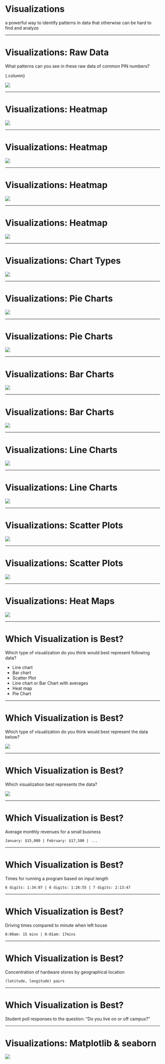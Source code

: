 # Visualizations

a powerful way to identify patterns in data that otherwise can be hard to find and analyze

<!--
One of the most important things in machine learning is understanding your
dataset. Visualizations provide us with a powerful tool to analyze and gather
patterns to better understand our datasets. There are many varieties of
visualizations, and in this lecture we will go over some of the most common
visualizations. We will show scenarios when each visualization is useful.

To start, we want to examine a scenario when a visualization is particularly helpful
-->

---

# Visualizations: Raw Data

What patterns can you see in these raw data of common PIN numbers?

{.column}

![](res/pins.png)

<!--
Here you can see a dataset containing pin numbers. Given the raw data shown, can
you see any patterns?  .... Not really. You may notice that 1111 is repeated a few times,
but other than that it's difficult.

Image Details:
* [pins.png](http://www.google.com): Copyright Google
-->

---

# Visualizations: Heatmap

![](res/heatmap.png)

<!--
Here we have a heatmap of the pin numbers in the previous dataset. The first two
digits are along the x-axis and the last two digits are along the y-axis. In
this particular map yellow means that the pattern occurs more often.

What patterns do you see?

Note that the dark square on the right represents a very unpopular pin.

Image Details:
* [heatmap.png](http://www.google.com): Copyright Google
-->

---

# Visualizations: Heatmap

![](res/heatmap-repeat.png)

<!--
Here we see that repeated pairs of numbers are common. This is shown by the
diagonal line.

Image Details:
* [heatmap-repeat.png](http://www.google.com): Copyright Google
-->

---

# Visualizations: Heatmap

![](res/heatmap-year.png)

<!--
Here we see that using a year in the 1900's is pretty common too.

Image Details:
* [heatmap-year.png](http://www.google.com): Copyright Google
-->

---

# Visualizations: Heatmap

![](res/heatmap-01.png)

<!--
Small numbers are also very popular. There tend to be lots of zeros and ones at
the start and end of pins.

Image Details:
* [heatmap-01.png](http://www.google.com): Copyright Google
-->

---

# Visualizations: Chart Types

![](res/charts.png)

<!--
There are many different types of charts. This is just a sample of types of
charts that you might see to visualize data.

Image Details:
* [charts.png](http://www.google.com): Copyright Google
-->

---

# Visualizations: Pie Charts

![](res/pie-chart.png)

<!--
Pie Charts are good for representing percentages of a whole. Pie charts are great for representing data that is in the form of fractions adding up to 1 or percentages adding up to 100. They create a natural comparison between portions of a whole.

Image Details:
* [pie-chart.png)(http://www.google.com): Copyright Google
-->

---

# Visualizations: Pie Charts

![](res/bad-pie-chart.png)

<!--
Pie charts cannot be used for all data, and can create misleading conclusions.

Problems:
* creating percentages where they are not necessary or helpful, just in order to put it into the visualization
* the states have separate budgets - indicates correlation when there is none

Think pair share: How could it be better represented?
Would appear better as a bar chart; comparing the pieces side by side rather than as parts of a whole.

Image Details:
* [bad-pie-chart.png](http://www.google.com): Copyright Google
-->

---

# Visualizations: Bar Charts

![](res/bar-chart.png)

<!--
Bar charts can help compare categorical data.

The same data is much easier to see and compare in a bar chart form!
Why:
* You can see the actual number and not the arbitrary percentage because bar charts have axis
* Easier to compare between them as seeing them side by side gives a better natural comparison

In general bar charts are good for representing categorical data, as the x axis can be used to represent categories very easily and the bars create a natural comparison between categories.

Image Details:
* [bar-chart.png](http://www.google.com): Copyright Google
-->

---

# Visualizations: Bar Charts

![](res/bad-bar-chart.png)

<!--
For continuous data, bar charts might not be the best choice.

Problems:
* Unable to put specific times, just within an hour in general, could be more specific
* Unable to gather many trends from this other than which hour had the highest or lowest temperature is most popular
* Hours are continuous, whereas separated bars like this give the impression that for an entire hour the temperature was the same.

Context around it makes it bad - if you want a max from the hours of the temperature, this would be good but if you want to predict temperatures,etc. This is bad
Also: Usually bar charts go in descending order of size but since these x values have a meaningful ordering we can’t properly construct the chart


Image Details:
* [bad-bar-chart.png](http://www.google.com): Copyright Google
-->

---

# Visualizations: Line Charts

![](res/line-chart.png)

<!--
Line graphs can help estimate missing data points and find trends.

This is much more useful visualization than the bar chart!
Why:
* Shows a relationship between the two things that is relevant and helpful!
* This relationship can now be fit mathematically
* Now we can estimate missing points and make predictions!
* We can use the meaningful ordering on the x axis to actually make a prediction, whereas bar charts are usually organized in decrementing order of size

In general for data that could be well fit with a function (i.e. an x,y category where every x has just one correlating y value that strongly correlate in a mathematical way) a line graph is a fantastic choice. It allows you to make inferences on what values would be that weren’t in the original dataset, expanding your ability to analyze your data.

Image Details:
* [line-chart.png](http://www.google.com): Copyright Google
-->

---

# Visualizations: Line Charts

![](res/bad-line-chart.png)

<!--
When there are multiple data points for the same place on the x-axis, line charts are not as useful.

Problems:
* Students with different study habits will have different GPAs, despite studying the same amount (and vice versa) - the a visualization with a continuous line masks these values
  * These values could have been interesting to analyze and without losing the ability to see other trends this can be encapsulated in other visualizations
* Indicates a continuous correlation where there might not be one
  * Ex. does an extra ½ hour of work per day really boost you an extra little bit on GPA or is it actually that you have to jump to a whole hour?
  * These gaps are missing when seeing it as a continuous line


Image Details:
* [bad-line-chart.png](http://www.google.com): Copyright Google
-->

---

# Visualizations: Scatter Plots

![](res/scatter-plot.png)

<!--
Scatterplots can help show correlations between two variables.

Why:
* Much more clear where the gaps, overlaps, and groups form
* We are still able to grasp the general trends (lose very little value) without the line and now we also have more possibilities for analysis!

In general if you have x,y data where you have multiple y values for every x, a scatter plot is a good choice as it allows you to see all the data clearly and doesn’t average out y values for a given x like a line graph would.

Image Details:
* [scatter-plot.png](http://www.google.com): Copyright Google
-->

---

# Visualizations: Scatter Plots

![](res/bad-scatter-plot.png)

<!--
When there is too much data, a scatterplot will not be useful.

Problems:
* Too many points to draw conclusions
* There may be a higher concentration of points in some areas, but in this format we cannot tell

Image Details:
* [bad-scatter-plot.png](http://www.google.com): Copyright Google
-->

---

# Visualizations: Heat Maps

![](res/heat-map.png)

<!--
Heatmaps are good for visualizing concentrated, continuous data.

Why:
* We can now see the maximums and minimum amounts where before we could only estimate
* We can better analyze trends when we know the concentrations of points in each area

In general heatmaps are good when you have lots of overlapping points in an x,y format. It allows you to see trends in very large datasets, and can often be overlayed on maps or other graphics to show concentrations in an even more clear visual format.

Think Pair Share: We can imagine a heatmap wouldn’t work as well for other types of data, what types wouldn’t be as good with a heatmap?
Answers:
* Categorical data
* Data with a linear (or other basic math) correlation (an x,y category that strongly correlate in a mathematically easy to fit way)
* Data with representing different proportions of a whole (percentages)

Image Details:
* [heat-map.png](http://www.google.com): Copyright Google
-->

---

# Which Visualization is Best?

Which type of visualization do you think would best represent following data?

* Line chart
* Bar chart
* Scatter Plot
* Line chart or Bar Chart with averages
* Heat map
* Pie Chart

<!--

Think pair share: Have students discuss the possible charts that would be good for each of these types of data. It might be helpful to write the following list on the board, or have the students take notes, so they can reference it during their discussions with peers.

* Line chart or bar chart depending on scope of the data
* Scatter Plot
* Line chart or Bar Chart w/averages?
* Heat map - maybe on a US map
* Pie Chart

-->

---

# Which Visualization is Best?

Which type of visualization do you think would best represent the data below?

![](res/candy-count.png)

<!--
Quickly look at the data come up with a prediction for which type of visualization should be used.

Image Details:
* [candy-count.png](http://www.google.com): Copyright Google
-->

---

# Which Visualization is Best?

Which visualization best represents the data?

![](res/candy-count-charts.png)

<!--
Think pair share - which visualizations work well, which work poorly

Pie Chart - could work, good if you want to see how the bag has been portioned out as a whole
Bar Chart - could work, good because the data is categorical better for analysis between individual candy types
Scatter Plot - not good, draws correlation + x axis has no meaningful ordering
Line Graph - not good, draw a correlation where there is none in the space between chocolate types - masks the true values

Image Details:
* [candy-count-charts.png](http://www.google.com): Copyright Google
-->

---

# Which Visualization is Best?

Average monthly revenues for a small business

```
January: $15,000 | February: $17,500 | ...
```

<!--
What are the possible charts that would be good for this data?

*Line chart or bar chart depending on scope of the data.*
-->

---

# Which Visualization is Best?

Times for running a program based on input length

```
6 digits: 1:34:07 | 6 digits: 1:26:55 | 7 digits: 2:13:47
```

<!--
What are the possible charts that would be good for this data?

*Scatter plot*
-->

---

# Which Visualization is Best?

Driving times compared to minute when left house

```
8:00am: 15 mins | 8:01am: 17mins
```

<!--
What are the possible charts that would be good for this data?

*Line chart or bar chart with averages*
-->

---

# Which Visualization is Best?

Concentration of hardware stores by geographical location

```
(latitude, longitude) pairs
```

<!--
What are the possible charts that would be good for this data?

*Heat map, possibly geographical heat map*
-->

---

# Which Visualization is Best?

Student poll responses to the question: “Do you live on or off campus?”

<!--
What are the possible charts that would be good for this data?

*Pie chart*
-->

---

# Visualizations: Matplotlib & seaborn

![](https://matplotlib.org/_static/logo2_compressed.svg)

<!--
So how do we build these visualizations?

There are actually many toolkits for building visualizations that range from
low-level libraries where you are rending shapes manually to automated systems
that you feed data and get a chart back.

One library that you'll often see used in data science is
[Matplotlib](https://matplotlib.org/). Matplotlib is a classic visualization
can produce two-dimensional charts using Python.

Another library that you'll often see is
[seaborn](https://seaborn.pydata.org/). Seaborn is built on top of Matplotlib
and can produce eye-pleasing charts easily.

In the lab you'll get to use both to create the types of charts that we've
discussed in this lecture.

Image Details:
* [logo2_compressed.svg](https://matplotlib.org/): Externally Linked
-->


